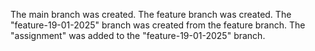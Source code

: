 
The main branch was created.
The feature branch was created.
The "feature-19-01-2025" branch was created from the feature branch.
The "assignment" was added to the "feature-19-01-2025" branch.
